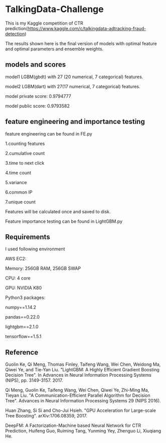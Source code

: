 # TalkingData-Challenge
This is my Kaggle competition of CTR prediction(https://www.kaggle.com/c/talkingdata-adtracking-fraud-detection)

The results shown here is the final version of models with optimal feature and optimal parameters and ensemble weights.


## models and scores

model1 LGBM(gbdt) with 27 (20 numerical, 7 categorical) features.

model2 LGBM(dart) with 27(17 numerical, 7 categorical) features.

model	private score: 0.9794777

model public score: 0.9793582

## feature engineering and importance testing

feature engineering can be found in FE.py

1.counting features

2.cumulative count

3.time to next click

4.time count

5.variance

6.common IP

7.unique count

Features will be calculated once and saved to disk.

Feature importance testing can be found in LightGBM.py

## Requirements
I used following environment

AWS EC2:

Memory: 256GB RAM, 256GB SWAP

CPU: 4 core

GPU: NVIDIA K80

Python3 packages:

numpy==1.14.2

pandas==0.22.0

lightgbm==2.1.0

tensorflow==1.5.1

## Reference

Guolin Ke, Qi Meng, Thomas Finley, Taifeng Wang, Wei Chen, Weidong Ma, Qiwei Ye, and Tie-Yan Liu. "LightGBM: A Highly Efficient Gradient Boosting Decision Tree". In Advances in Neural Information Processing Systems (NIPS), pp. 3149-3157. 2017.

Qi Meng, Guolin Ke, Taifeng Wang, Wei Chen, Qiwei Ye, Zhi-Ming Ma, Tieyan Liu. "A Communication-Efficient Parallel Algorithm for Decision Tree". Advances in Neural Information Processing Systems 29 (NIPS 2016).

Huan Zhang, Si Si and Cho-Jui Hsieh. "GPU Acceleration for Large-scale Tree Boosting". arXiv:1706.08359, 2017.

DeepFM: A Factorization-Machine based Neural Network for CTR Prediction, Huifeng Guo, Ruiming Tang, Yunming Yey, Zhenguo Li, Xiuqiang He.

